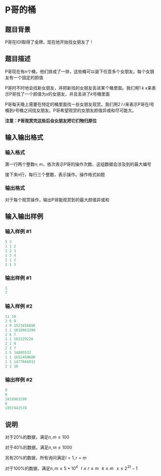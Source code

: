 # P哥的桶

## 题目背景

P哥在IOI取得了金牌，现在他开始找女朋友了！

## 题目描述

P哥现在有$n$个桶，他们排成了一排，这些桶可以装下任意多个女朋友。每个女朋友有一个固定的颜值

P哥时不时地会找新女朋友，并把新找的女朋友丢进某个桶里面。我们用$1\;k\;x$来表示P哥找了一个颜值为$x$的女朋友，并且丢进了$k$号桶里面

P哥每天晚上需要在特定的桶里面找一些女朋友观赏。我们用$2\;l\;r$来表示P哥在$l$号桶到$r$号桶之间找女朋友。P哥希望观赏的女朋友颜值异或和尽可能大。

**注意：P哥观赏完这些后会女朋友把它们物归原位**

## 输入输出格式

### 输入格式

第一行两个整数$n,m$，依次表示P哥的操作次数、这组数据会涉及到的最大编号

接下来$n$行，每行三个整数，表示操作。操作格式如题

### 输出格式

对于每个观赏操作，输出P哥能观赏到的最大颜值异或和

## 输入输出样例

### 输入样例 #1

```cpp
5 3
1 1 2
1 2 3
1 3 4
2 1 2
2 1 3
```


### 输出样例 #1

```cpp
3
7
```


### 输入样例 #2

```cpp
11 10
2 6 9
1 9 1523456696
1 1 1818963290
2 6 7
1 1 102229226
2 1 9
2 3 7
1 5 34895532
1 1 1652480680
1 1 1477666032
2 1 10
```


### 输出样例 #2

```cpp
0
0
1818963290
0
1857442578

```
## 说明

对于20%的数据，满足$n,m\leq 100$

对于40%的数据，满足$n,m\leq 1000$

另有20%的数据，所有询问满足$l=1,r=m$

对于100%的数据，满足$n,m\leq 5*10^4\;\;\;l\leq r\leq m\;\;\;k\leq m\;\;\;x\leq 2^{31}-1$

